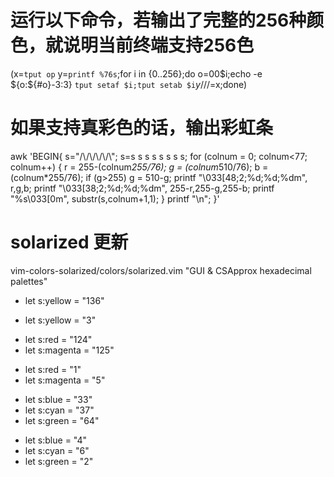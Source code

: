 # 运行以下命令，若输出了完整的256种颜色，就说明当前终端支持256色
(x=`tput op` y=`printf %76s`;for i in {0..256};do o=00$i;echo -e ${o:${#o}-3:3} `tput setaf $i;tput setab $i`${y// /=}$x;done)

# 如果支持真彩色的话，输出彩虹条
awk 'BEGIN{
    s="/\\/\\/\\/\\/\\"; s=s s s s s s s s;
    for (colnum = 0; colnum<77; colnum++) {
        r = 255-(colnum*255/76);
        g = (colnum*510/76);
        b = (colnum*255/76);
        if (g>255) g = 510-g;
        printf "\033[48;2;%d;%d;%dm", r,g,b;
        printf "\033[38;2;%d;%d;%dm", 255-r,255-g,255-b;
        printf "%s\033[0m", substr(s,colnum+1,1);
    }
    printf "\n";
}'

# solarized 更新
vim-colors-solarized/colors/solarized.vim "GUI & CSApprox hexadecimal palettes"
-    let s:yellow      = "136"
+    let s:yellow      = "3"
-    let s:red         = "124"
-    let s:magenta     = "125"
+    let s:red         = "1"
+    let s:magenta     = "5"
-    let s:blue        = "33"
-    let s:cyan        = "37"
-    let s:green       = "64"
+    let s:blue        = "4"
+    let s:cyan        = "6"
+    let s:green       = "2"

